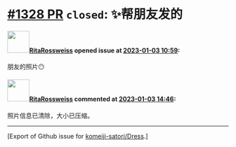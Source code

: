 # [\#1328 PR](https://github.com/komeiji-satori/Dress/pull/1328) `closed`: :sparkles:帮朋友发的

#### <img src="https://avatars.githubusercontent.com/u/52351838?u=60f36bc441c5fa791840b47dd507fee6a7ed339c&v=4" width="50">[RitaRossweiss](https://github.com/RitaRossweiss) opened issue at [2023-01-03 10:59](https://github.com/komeiji-satori/Dress/pull/1328):

朋友的照片😶

#### <img src="https://avatars.githubusercontent.com/u/52351838?u=60f36bc441c5fa791840b47dd507fee6a7ed339c&v=4" width="50">[RitaRossweiss](https://github.com/RitaRossweiss) commented at [2023-01-03 14:46](https://github.com/komeiji-satori/Dress/pull/1328#issuecomment-1369850700):

照片信息已清除，大小已压缩。


-------------------------------------------------------------------------------



[Export of Github issue for [komeiji-satori/Dress](https://github.com/komeiji-satori/Dress).]
